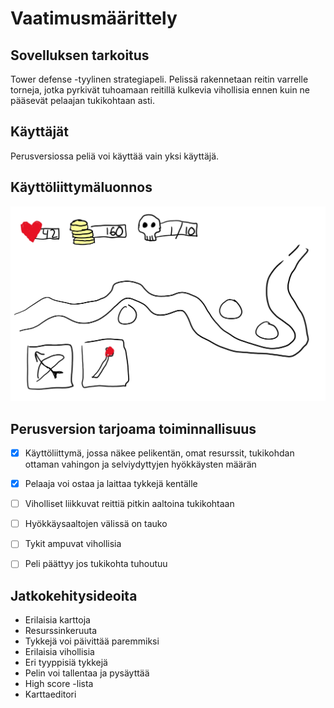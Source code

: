 # Vaatimusmäärittely

## Sovelluksen tarkoitus

Tower defense -tyylinen strategiapeli. Pelissä rakennetaan reitin varrelle torneja, jotka pyrkivät tuhoamaan reitillä kulkevia vihollisia ennen kuin ne pääsevät pelaajan tukikohtaan asti. 

## Käyttäjät

Perusversiossa peliä voi käyttää vain yksi käyttäjä.

## Käyttöliittymäluonnos

![alt text](https://github.com/mvarilo/ot-harjoitustyo/blob/master/dokumentaatio/kayttoliittyma.jpg)

## Perusversion tarjoama toiminnallisuus
- [x] Käyttöliittymä, jossa näkee pelikentän, omat resurssit, tukikohdan ottaman vahingon ja selviydyttyjen hyökkäysten määrän
- [x] Pelaaja voi ostaa ja laittaa tykkejä kentälle
- [ ] Viholliset liikkuvat reittiä pitkin aaltoina tukikohtaan
- [ ] Hyökkäysaaltojen välissä on tauko
- [ ] Tykit ampuvat vihollisia
- [ ] Peli päättyy jos tukikohta tuhoutuu


## Jatkokehitysideoita

- Erilaisia karttoja
- Resurssinkeruuta
- Tykkejä voi päivittää paremmiksi
- Erilaisia vihollisia
- Eri tyyppisiä tykkejä
- Pelin voi tallentaa ja pysäyttää
- High score -lista
- Karttaeditori